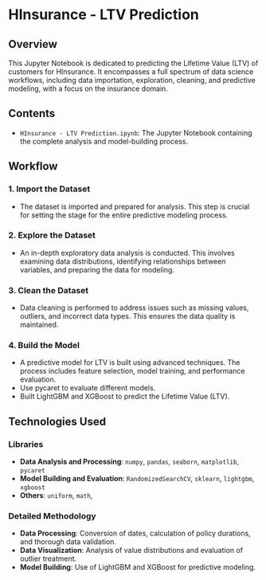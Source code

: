 # HInsurance - LTV Prediction

## Overview
This Jupyter Notebook is dedicated to predicting the Lifetime Value (LTV) of customers for HInsurance. It encompasses a full spectrum of data science workflows, including data importation, exploration, cleaning, and predictive modeling, with a focus on the insurance domain.

## Contents
- `HInsurance - LTV Prediction.ipynb`: The Jupyter Notebook containing the complete analysis and model-building process.

## Workflow

### 1. Import the Dataset
- The dataset is imported and prepared for analysis. This step is crucial for setting the stage for the entire predictive modeling process.

### 2. Explore the Dataset
- An in-depth exploratory data analysis is conducted. This involves examining data distributions, identifying relationships between variables, and preparing the data for modeling.

### 3. Clean the Dataset
- Data cleaning is performed to address issues such as missing values, outliers, and incorrect data types. This ensures the data quality is maintained.

### 4. Build the Model
- A predictive model for LTV is built using advanced techniques. The process includes feature selection, model training, and performance evaluation.
- Use pycaret to evaluate different models.
- Built LightGBM and XGBoost to predict the Lifetime Value (LTV).

## Technologies Used

### Libraries
- **Data Analysis and Processing**: `numpy`, `pandas`, `seaborn`, `matplotlib`, `pycaret`
- **Model Building and Evaluation**: `RandomizedSearchCV`, `sklearn`, `lightgbm`, `xgboost`
- **Others**: `uniform`, `math`,

### Detailed Methodology
- **Data Processing**: Conversion of dates, calculation of policy durations, and thorough data validation.
- **Data Visualization**: Analysis of value distributions and evaluation of outlier treatment.
- **Model Building**: Use of LightGBM and XGBoost for predictive modeling.